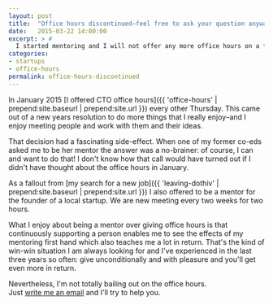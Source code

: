 ```yaml
---
layout: post
title:  "Office hours discontinued–feel free to ask your question anyway"
date:   2015-03-22 14:00:00
excerpt: > #
  I started mentoring and I will not offer any more office hours on a fixed schedule.
categories:
- startups
- office-hours
permalink: office-hours-discontinued
---
```


In January 2015 [I offered CTO office hours]({{ 'office-hours' | prepend:site.baseurl | prepend:site.url }}) every other Thursday. This came out of a new years 
resolution to do more things that I really enjoy–and I enjoy meeting people and work with them and their ideas.

That decision had a fascinating side-effect. When one of my former co-eds asked me to be her mentor the answer was 
a no-brainer: of course, I can and want to do that! I don't know how that call would have turned out if I didn't
have thought about the office hours in January.

As a fallout from [my search for a new job]({{ 'leaving-dothiv' | prepend:site.baseurl | prepend:site.url }}) I also offered to be a mentor for the founder of a local
startup. We are new meeting every two weeks for two hours.

What I enjoy about being a mentor over giving office hours is that continuously supporting a person enables me to see 
the effects of my mentoring first hand which also teaches me a lot in return. That's the kind of win-win situation I am
always looking for and I've experienced in the last three years so often: give unconditionally and with pleasure
and you'll get even more in return.

Nevertheless, I'm not totally bailing out on the office hours.  
Just [write me an email][1] and I'll try to help you.

[1]: mailto:m@coderbyheart.com
